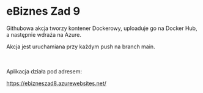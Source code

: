 # eBiznes Zad 9

Githubowa akcja tworzy kontener Dockerowy, uploaduje go na Docker Hub, a następnie wdraża na Azure.

Akcja jest uruchamiana przy każdym push na branch main.

<br/><br/>
Aplikacja działa pod adresem: 

https://ebizneszad8.azurewebsites.net/
